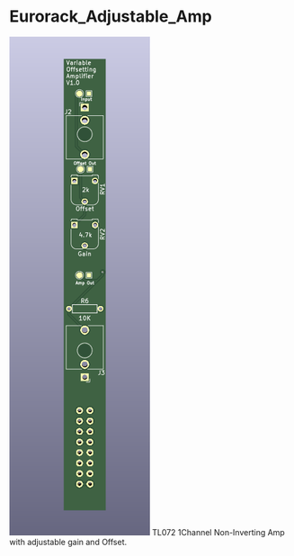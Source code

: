 # Eurorack_Adjustable_Amp

![image](https://github.com/sjkdkzksbdkqo/Eurorack_Adjustable_Amp/blob/main/1Channel_Adjustable_Amp/Screenshot%202023-08-02%20125432.png)
TL072 1Channel Non-Inverting Amp with adjustable gain and Offset.
